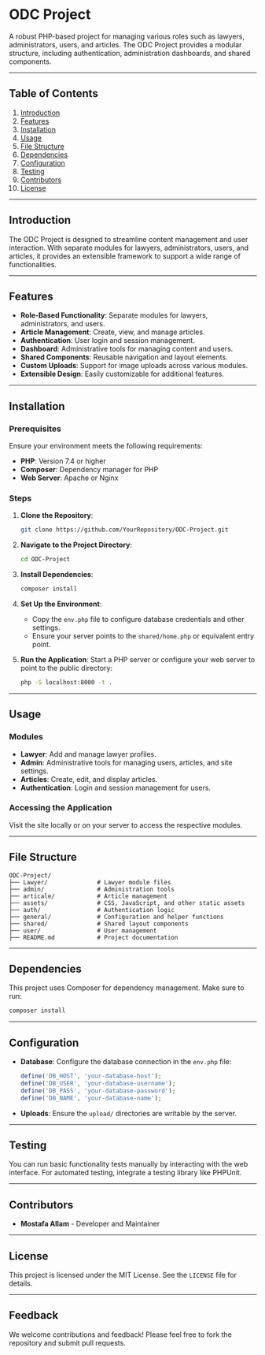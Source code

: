 
# ODC Project

A robust PHP-based project for managing various roles such as lawyers, administrators, users, and articles. The ODC Project provides a modular structure, including authentication, administration dashboards, and shared components.

---

## Table of Contents

1. [Introduction](#introduction)
2. [Features](#features)
3. [Installation](#installation)
4. [Usage](#usage)
5. [File Structure](#file-structure)
6. [Dependencies](#dependencies)
7. [Configuration](#configuration)
8. [Testing](#testing)
9. [Contributors](#contributors)
10. [License](#license)

---

## Introduction

The ODC Project is designed to streamline content management and user interaction. With separate modules for lawyers, administrators, users, and articles, it provides an extensible framework to support a wide range of functionalities.

---

## Features

- **Role-Based Functionality**: Separate modules for lawyers, administrators, and users.
- **Article Management**: Create, view, and manage articles.
- **Authentication**: User login and session management.
- **Dashboard**: Administrative tools for managing content and users.
- **Shared Components**: Reusable navigation and layout elements.
- **Custom Uploads**: Support for image uploads across various modules.
- **Extensible Design**: Easily customizable for additional features.

---

## Installation

### Prerequisites

Ensure your environment meets the following requirements:
- **PHP**: Version 7.4 or higher
- **Composer**: Dependency manager for PHP
- **Web Server**: Apache or Nginx

### Steps

1. **Clone the Repository**:
   ```sh
   git clone https://github.com/YourRepository/ODC-Project.git
   ```

2. **Navigate to the Project Directory**:
   ```sh
   cd ODC-Project
   ```

3. **Install Dependencies**:
   ```sh
   composer install
   ```

4. **Set Up the Environment**:
   - Copy the `env.php` file to configure database credentials and other settings.
   - Ensure your server points to the `shared/home.php` or equivalent entry point.

5. **Run the Application**:
   Start a PHP server or configure your web server to point to the public directory:
   ```sh
   php -S localhost:8000 -t .
   ```

---

## Usage

### Modules

- **Lawyer**: Add and manage lawyer profiles.
- **Admin**: Administrative tools for managing users, articles, and site settings.
- **Articles**: Create, edit, and display articles.
- **Authentication**: Login and session management for users.

### Accessing the Application

Visit the site locally or on your server to access the respective modules.

---

## File Structure

```plaintext
ODC-Project/
├── Lawyer/              # Lawyer module files
├── admin/               # Administration tools
├── articale/            # Article management
├── assets/              # CSS, JavaScript, and other static assets
├── auth/                # Authentication logic
├── general/             # Configuration and helper functions
├── shared/              # Shared layout components
├── user/                # User management
├── README.md            # Project documentation
```

---

## Dependencies

This project uses Composer for dependency management. Make sure to run:
```sh
composer install
```

---

## Configuration

- **Database**:
  Configure the database connection in the `env.php` file:
  ```php
  define('DB_HOST', 'your-database-host');
  define('DB_USER', 'your-database-username');
  define('DB_PASS', 'your-database-password');
  define('DB_NAME', 'your-database-name');
  ```

- **Uploads**:
  Ensure the `upload/` directories are writable by the server.

---

## Testing

You can run basic functionality tests manually by interacting with the web interface. For automated testing, integrate a testing library like PHPUnit.

---

## Contributors

- **Mostafa Allam** - Developer and Maintainer

---

## License

This project is licensed under the MIT License. See the `LICENSE` file for details.

---

## Feedback

We welcome contributions and feedback! Please feel free to fork the repository and submit pull requests.

